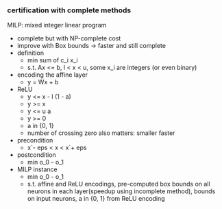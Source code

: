 ### certification with complete methods

MILP: mixed integer linear program
- complete but with NP-complete cost
- improve with Box bounds -> faster and still complete
- definition
  - min sum of c_i x_i
  - s.t. Ax <= b, l < x < u, some x_i are integers (or even binary)
- encoding the affine layer
  - y = Wx + b
- ReLU
  - y <= x - l (1 - a)
  - y >= x
  - y <= u a
  - y >= 0
  - a in {0, 1}
  - number of crossing zero also matters: smaller faster
- precondition
  - x\`- eps < x < x\`+ eps
- postcondition
  - min o_0 - o_1
- MILP instance
  - min o_0 - o_1
  - s.t. affine and ReLU encodings, pre-computed box bounds on all neurons in each layer(speedup using incomplete method), bounds on input neurons, a in {0, 1} from ReLU encoding